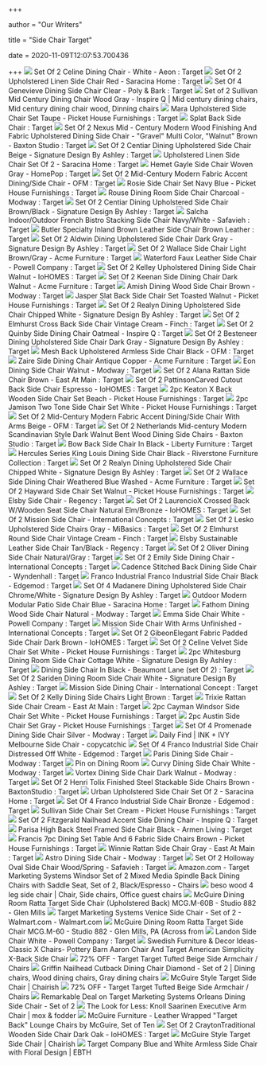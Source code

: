 +++
        
author = "Our Writers"
        
title = "Side Chair Target"
        
date = 2020-11-09T12:07:53.700436
        
+++
[ ![](https://target.scene7.com/is/image/Target/GUEST_3b253b1b-07e7-48b2-a158-20d79e8cc264?wid=488&hei=488&fmt=pjpeg)](https://target.scene7.com/is/image/Target/GUEST_3b253b1b-07e7-48b2-a158-20d79e8cc264?wid=488&hei=488&fmt=pjpeg) Set Of 2 Celine Dining Chair - White - Aeon : Target
[ ![](https://target.scene7.com/is/image/Target/GUEST_0cb025c0-3ddd-4b50-9710-66c76d743db0?wid=488&hei=488&fmt=pjpeg)](https://target.scene7.com/is/image/Target/GUEST_0cb025c0-3ddd-4b50-9710-66c76d743db0?wid=488&hei=488&fmt=pjpeg) Set Of 2 Upholstered Linen Side Chair Red - Saracina Home : Target
[ ![](https://target.scene7.com/is/image/Target/GUEST_fedf11e0-a329-403c-8fa6-bea7bc9a49ba?wid=488&hei=488&fmt=pjpeg)](https://target.scene7.com/is/image/Target/GUEST_fedf11e0-a329-403c-8fa6-bea7bc9a49ba?wid=488&hei=488&fmt=pjpeg) Set Of 4 Genevieve Dining Side Chair Clear - Poly & Bark : Target
[ ![](https://i.pinimg.com/originals/f3/4e/2b/f34e2ba9be4965f66ae14e7b3b9bbbc4.jpg)](https://i.pinimg.com/originals/f3/4e/2b/f34e2ba9be4965f66ae14e7b3b9bbbc4.jpg) Set of 2 Sullivan Mid Century Dining Chair Wood Gray - Inspire Q | Mid  century dining chairs, Mid century dining chair wood, Dinning chairs
[ ![](https://target.scene7.com/is/image/Target/GUEST_bd9817ea-15d3-43c5-8806-1409af2bb817?wid=488&hei=488&fmt=pjpeg)](https://target.scene7.com/is/image/Target/GUEST_bd9817ea-15d3-43c5-8806-1409af2bb817?wid=488&hei=488&fmt=pjpeg) Mara Upholstered Side Chair Set Taupe - Picket House Furnishings : Target
[ ![](https://target.scene7.com/is/image/Target/GUEST_87542ae1-c574-4a3c-8363-40112de49ee5?wid=488&hei=488&fmt=pjpeg)](https://target.scene7.com/is/image/Target/GUEST_87542ae1-c574-4a3c-8363-40112de49ee5?wid=488&hei=488&fmt=pjpeg) Splat Back Side Chair : Target
[ ![](https://target.scene7.com/is/image/Target/GUEST_fb58796d-10df-43c8-983c-0f3a1d0769a5?wid=488&hei=488&fmt=pjpeg)](https://target.scene7.com/is/image/Target/GUEST_fb58796d-10df-43c8-983c-0f3a1d0769a5?wid=488&hei=488&fmt=pjpeg) Set Of 2 Nexus Mid - Century Modern Wood Finishing And Fabric Upholstered Dining  Side Chair - "Gravel" Multi Color, "Walnut" Brown - Baxton Studio : Target
[ ![](https://target.scene7.com/is/image/Target/GUEST_9858b408-b560-4604-a85b-9db708bbd6ac?wid=488&hei=488&fmt=pjpeg)](https://target.scene7.com/is/image/Target/GUEST_9858b408-b560-4604-a85b-9db708bbd6ac?wid=488&hei=488&fmt=pjpeg) Set Of 2 Centiar Dining Upholstered Side Chair Beige - Signature Design By  Ashley : Target
[ ![](https://target.scene7.com/is/image/Target/GUEST_ac5e6494-dc7d-4d57-b318-4ddbff777f50?wid=488&hei=488&fmt=pjpeg)](https://target.scene7.com/is/image/Target/GUEST_ac5e6494-dc7d-4d57-b318-4ddbff777f50?wid=488&hei=488&fmt=pjpeg) Upholstered Linen Side Chair Set Of 2 - Saracina Home : Target
[ ![](https://target.scene7.com/is/image/Target/GUEST_def50373-ab42-45bf-b79c-1243080184a8?wid=488&hei=488&fmt=pjpeg)](https://target.scene7.com/is/image/Target/GUEST_def50373-ab42-45bf-b79c-1243080184a8?wid=488&hei=488&fmt=pjpeg) Hemet Gayle Side Chair Woven Gray - HomePop : Target
[ ![](https://target.scene7.com/is/image/Target/GUEST_b5d60db9-ec7b-4e2e-8e15-b63aee44c77d?wid=488&hei=488&fmt=pjpeg)](https://target.scene7.com/is/image/Target/GUEST_b5d60db9-ec7b-4e2e-8e15-b63aee44c77d?wid=488&hei=488&fmt=pjpeg) Set Of 2 Mid-Century Modern Fabric Accent Dining/Side Chair - OFM : Target
[ ![](https://target.scene7.com/is/image/Target/GUEST_f567a9b7-47a4-4db9-b11f-6f9baf7dc4b9?wid=488&hei=488&fmt=pjpeg)](https://target.scene7.com/is/image/Target/GUEST_f567a9b7-47a4-4db9-b11f-6f9baf7dc4b9?wid=488&hei=488&fmt=pjpeg) Rosie Side Chair Set Navy Blue - Picket House Furnishings : Target
[ ![](https://target.scene7.com/is/image/Target/GUEST_d878d46a-073b-4d37-ad84-e5db114d4883?wid=488&hei=488&fmt=pjpeg)](https://target.scene7.com/is/image/Target/GUEST_d878d46a-073b-4d37-ad84-e5db114d4883?wid=488&hei=488&fmt=pjpeg) Rouse Dining Room Side Chair Charcoal - Modway : Target
[ ![](https://target.scene7.com/is/image/Target/GUEST_8ecb561c-1ea1-4248-af2e-a0b220bbf95d?wid=488&hei=488&fmt=pjpeg)](https://target.scene7.com/is/image/Target/GUEST_8ecb561c-1ea1-4248-af2e-a0b220bbf95d?wid=488&hei=488&fmt=pjpeg) Set Of 2 Centiar Dining Upholstered Side Chair Brown/Black - Signature  Design By Ashley : Target
[ ![](https://target.scene7.com/is/image/Target/GUEST_16468410-688d-4062-aa5e-1e45ff8e7e99?wid=488&hei=488&fmt=pjpeg)](https://target.scene7.com/is/image/Target/GUEST_16468410-688d-4062-aa5e-1e45ff8e7e99?wid=488&hei=488&fmt=pjpeg) Salcha Indoor/Outdoor French Bistro Stacking Side Chair Navy/White -  Safavieh : Target
[ ![](https://target.scene7.com/is/image/Target/GUEST_06a74803-47ee-41bf-b06c-9794c84cad9b?wid=488&hei=488&fmt=pjpeg)](https://target.scene7.com/is/image/Target/GUEST_06a74803-47ee-41bf-b06c-9794c84cad9b?wid=488&hei=488&fmt=pjpeg) Butler Specialty Inland Brown Leather Side Chair Brown Leather : Target
[ ![](https://target.scene7.com/is/image/Target/GUEST_816cf0e7-573a-4dcf-b689-6c6580a6f1cb?wid=488&hei=488&fmt=pjpeg)](https://target.scene7.com/is/image/Target/GUEST_816cf0e7-573a-4dcf-b689-6c6580a6f1cb?wid=488&hei=488&fmt=pjpeg) Set Of 2 Aldwin Dining Upholstered Side Chair Dark Gray - Signature Design  By Ashley : Target
[ ![](https://target.scene7.com/is/image/Target/GUEST_bf77d722-fd53-4261-9eba-3e6fe2cf5e1c?wid=488&hei=488&fmt=pjpeg)](https://target.scene7.com/is/image/Target/GUEST_bf77d722-fd53-4261-9eba-3e6fe2cf5e1c?wid=488&hei=488&fmt=pjpeg) Set Of 2 Wallace Side Chair Light Brown/Gray - Acme Furniture : Target
[ ![](https://target.scene7.com/is/image/Target/GUEST_c3f8c7f3-72e3-4603-87e3-d988e34335b8?wid=488&hei=488&fmt=pjpeg)](https://target.scene7.com/is/image/Target/GUEST_c3f8c7f3-72e3-4603-87e3-d988e34335b8?wid=488&hei=488&fmt=pjpeg) Waterford Faux Leather Side Chair - Powell Company : Target
[ ![](https://target.scene7.com/is/image/Target/GUEST_8536e8c8-a84a-4d19-b8a3-5ab75739cb62?wid=488&hei=488&fmt=pjpeg)](https://target.scene7.com/is/image/Target/GUEST_8536e8c8-a84a-4d19-b8a3-5ab75739cb62?wid=488&hei=488&fmt=pjpeg) Set Of 2 Kelley Upholstered Dining Side Chair Walnut - IoHOMES : Target
[ ![](https://target.scene7.com/is/image/Target/GUEST_672e971e-a4be-42cf-87e3-86d541446975?wid=488&hei=488&fmt=pjpeg)](https://target.scene7.com/is/image/Target/GUEST_672e971e-a4be-42cf-87e3-86d541446975?wid=488&hei=488&fmt=pjpeg) Set Of 2 Keenan Side Dining Chair Dark Walnut - Acme Furniture : Target
[ ![](https://target.scene7.com/is/image/Target/GUEST_7f687224-b0f7-481c-8535-d912122e0981?wid=488&hei=488&fmt=pjpeg)](https://target.scene7.com/is/image/Target/GUEST_7f687224-b0f7-481c-8535-d912122e0981?wid=488&hei=488&fmt=pjpeg) Amish Dining Wood Side Chair Brown - Modway : Target
[ ![](https://target.scene7.com/is/image/Target/GUEST_47a58ae8-b96b-4037-95a9-3168b4082dab?wid=488&hei=488&fmt=pjpeg)](https://target.scene7.com/is/image/Target/GUEST_47a58ae8-b96b-4037-95a9-3168b4082dab?wid=488&hei=488&fmt=pjpeg) Jasper Slat Back Side Chair Set Toasted Walnut - Picket House Furnishings :  Target
[ ![](https://target.scene7.com/is/image/Target/GUEST_89c42f7e-9879-47b0-b7a2-09884e2014ea?wid=488&hei=488&fmt=pjpeg)](https://target.scene7.com/is/image/Target/GUEST_89c42f7e-9879-47b0-b7a2-09884e2014ea?wid=488&hei=488&fmt=pjpeg) Set Of 2 Realyn Dining Upholstered Side Chair Chipped White - Signature  Design By Ashley : Target
[ ![](https://target.scene7.com/is/image/Target/GUEST_10af31c9-dfb8-46a4-88f7-84e7f3a701d8?wid=488&hei=488&fmt=pjpeg)](https://target.scene7.com/is/image/Target/GUEST_10af31c9-dfb8-46a4-88f7-84e7f3a701d8?wid=488&hei=488&fmt=pjpeg) Set Of 2 Elmhurst Cross Back Side Chair Vintage Cream - Finch : Target
[ ![](https://target.scene7.com/is/image/Target/GUEST_3686b0ca-6743-42bc-9fe8-3023c446d585?wid=488&hei=488&fmt=pjpeg)](https://target.scene7.com/is/image/Target/GUEST_3686b0ca-6743-42bc-9fe8-3023c446d585?wid=488&hei=488&fmt=pjpeg) Set Of 2 Quinby Side Dining Chair Oatmeal - Inspire Q : Target
[ ![](https://target.scene7.com/is/image/Target/GUEST_bc4ef19a-230c-487a-a791-8e213dddcb8a?wid=488&hei=488&fmt=pjpeg)](https://target.scene7.com/is/image/Target/GUEST_bc4ef19a-230c-487a-a791-8e213dddcb8a?wid=488&hei=488&fmt=pjpeg) Set Of 2 Besteneer Dining Upholstered Side Chair Dark Gray - Signature  Design By Ashley : Target
[ ![](https://target.scene7.com/is/image/Target/GUEST_620fd2b5-2d1a-450f-b054-fa747f881956?wid=488&hei=488&fmt=pjpeg)](https://target.scene7.com/is/image/Target/GUEST_620fd2b5-2d1a-450f-b054-fa747f881956?wid=488&hei=488&fmt=pjpeg) Mesh Back Upholstered Armless Side Chair Black - OFM : Target
[ ![](https://target.scene7.com/is/image/Target/GUEST_85ff9cfa-2a76-413e-9fbf-a65285167cf7?wid=488&hei=488&fmt=pjpeg)](https://target.scene7.com/is/image/Target/GUEST_85ff9cfa-2a76-413e-9fbf-a65285167cf7?wid=488&hei=488&fmt=pjpeg) Zaire Side Dining Chair Antique Copper - Acme Furniture : Target
[ ![](https://target.scene7.com/is/image/Target/GUEST_9b704064-852f-49bc-b558-72209f284510?wid=488&hei=488&fmt=pjpeg)](https://target.scene7.com/is/image/Target/GUEST_9b704064-852f-49bc-b558-72209f284510?wid=488&hei=488&fmt=pjpeg) Eon Dining Side Chair Walnut - Modway : Target
[ ![](https://target.scene7.com/is/image/Target/GUEST_6a52c4fc-f997-45c4-b87d-b12e6b988546?wid=488&hei=488&fmt=pjpeg)](https://target.scene7.com/is/image/Target/GUEST_6a52c4fc-f997-45c4-b87d-b12e6b988546?wid=488&hei=488&fmt=pjpeg) Set Of 2 Alana Rattan Side Chair Brown - East At Main : Target
[ ![](https://target.scene7.com/is/image/Target/GUEST_2ee25131-c685-400e-9502-074e91e5fc02?wid=488&hei=488&fmt=pjpeg)](https://target.scene7.com/is/image/Target/GUEST_2ee25131-c685-400e-9502-074e91e5fc02?wid=488&hei=488&fmt=pjpeg) Set Of 2 PattinsonCarved Cutout Back Side Chair Espresso - IoHOMES : Target
[ ![](https://target.scene7.com/is/image/Target/GUEST_7dfb6a4f-0c43-4120-a70b-351c53ea00a2?wid=488&hei=488&fmt=pjpeg)](https://target.scene7.com/is/image/Target/GUEST_7dfb6a4f-0c43-4120-a70b-351c53ea00a2?wid=488&hei=488&fmt=pjpeg) 2pc Keaton X Back Wooden Side Chair Set Beach - Picket House Furnishings :  Target
[ ![](https://target.scene7.com/is/image/Target/GUEST_e71b9c0b-1e9e-4a69-b815-2c258e47d790?wid=488&hei=488&fmt=pjpeg)](https://target.scene7.com/is/image/Target/GUEST_e71b9c0b-1e9e-4a69-b815-2c258e47d790?wid=488&hei=488&fmt=pjpeg) 2pc Jamison Two Tone Side Chair Set White - Picket House Furnishings :  Target
[ ![](https://target.scene7.com/is/image/Target/GUEST_d312b9af-b4c6-4854-867c-b25b6310a213?wid=488&hei=488&fmt=pjpeg)](https://target.scene7.com/is/image/Target/GUEST_d312b9af-b4c6-4854-867c-b25b6310a213?wid=488&hei=488&fmt=pjpeg) Set Of 2 Mid-Century Modern Fabric Accent Dining/Side Chair With Arms Beige  - OFM : Target
[ ![](https://target.scene7.com/is/image/Target/GUEST_3960a8ef-7f36-470e-aee9-152607304d36?wid=488&hei=488&fmt=pjpeg)](https://target.scene7.com/is/image/Target/GUEST_3960a8ef-7f36-470e-aee9-152607304d36?wid=488&hei=488&fmt=pjpeg) Set Of 2 Netherlands Mid-century Modern Scandinavian Style Dark Walnut Bent  Wood Dining Side Chairs - Baxton Studio : Target
[ ![](https://target.scene7.com/is/image/Target/GUEST_8354dbfe-446b-45c9-a3d2-1697649330b5?wid=488&hei=488&fmt=pjpeg)](https://target.scene7.com/is/image/Target/GUEST_8354dbfe-446b-45c9-a3d2-1697649330b5?wid=488&hei=488&fmt=pjpeg) Bow Back Side Chair In Black - Liberty Furniture : Target
[ ![](https://target.scene7.com/is/image/Target/GUEST_29cec09c-3de9-4752-86b5-b9b29f1e318c?wid=488&hei=488&fmt=pjpeg)](https://target.scene7.com/is/image/Target/GUEST_29cec09c-3de9-4752-86b5-b9b29f1e318c?wid=488&hei=488&fmt=pjpeg) Hercules Series King Louis Dining Side Chair Black - Riverstone Furniture  Collection : Target
[ ![](https://target.scene7.com/is/image/Target/GUEST_953d84d0-395d-4e68-bf49-2bbbdea1d1c3?wid=488&hei=488&fmt=pjpeg)](https://target.scene7.com/is/image/Target/GUEST_953d84d0-395d-4e68-bf49-2bbbdea1d1c3?wid=488&hei=488&fmt=pjpeg) Set Of 2 Realyn Dining Upholstered Side Chair Chipped White - Signature  Design By Ashley : Target
[ ![](https://target.scene7.com/is/image/Target/GUEST_14099467-214c-4174-8fbc-2ca9c2933bee?wid=488&hei=488&fmt=pjpeg)](https://target.scene7.com/is/image/Target/GUEST_14099467-214c-4174-8fbc-2ca9c2933bee?wid=488&hei=488&fmt=pjpeg) Set Of 2 Wallace Side Dining Chair Weathered Blue Washed - Acme Furniture :  Target
[ ![](https://target.scene7.com/is/image/Target/GUEST_016348c9-de15-436e-893c-e8f824f40b61?wid=488&hei=488&fmt=pjpeg)](https://target.scene7.com/is/image/Target/GUEST_016348c9-de15-436e-893c-e8f824f40b61?wid=488&hei=488&fmt=pjpeg) Set Of 2 Hayward Side Chair Set Walnut - Picket House Furnishings : Target
[ ![](https://target.scene7.com/is/image/Target/GUEST_2221c4c5-ed9c-47c8-9ccb-5f6f81712f5f?wid=488&hei=488&fmt=pjpeg)](https://target.scene7.com/is/image/Target/GUEST_2221c4c5-ed9c-47c8-9ccb-5f6f81712f5f?wid=488&hei=488&fmt=pjpeg) Elsby Side Chair - Regency : Target
[ ![](https://target.scene7.com/is/image/Target/GUEST_9c683e2b-d0ef-4c49-88bb-031ea5aacb6c?wid=488&hei=488&fmt=pjpeg)](https://target.scene7.com/is/image/Target/GUEST_9c683e2b-d0ef-4c49-88bb-031ea5aacb6c?wid=488&hei=488&fmt=pjpeg) Set Of 2 LaurencioX Crossed Back W/Wooden Seat Side Chair Natural  Elm/Bronze - IoHOMES : Target
[ ![](https://target.scene7.com/is/image/Target/GUEST_7dc6a7a4-8158-4363-b176-8d5e3667da73?wid=488&hei=488&fmt=pjpeg)](https://target.scene7.com/is/image/Target/GUEST_7dc6a7a4-8158-4363-b176-8d5e3667da73?wid=488&hei=488&fmt=pjpeg) Set Of 2 Mission Side Chair - International Concepts : Target
[ ![](https://target.scene7.com/is/image/Target/GUEST_c173ede0-d4d6-4cb5-8c82-271a2c687260?wid=488&hei=488&fmt=pjpeg)](https://target.scene7.com/is/image/Target/GUEST_c173ede0-d4d6-4cb5-8c82-271a2c687260?wid=488&hei=488&fmt=pjpeg) Set Of 2 Lesko Upholstered Side Chairs Gray - MiBasics : Target
[ ![](https://target.scene7.com/is/image/Target/GUEST_037aaa8c-729b-407c-814c-d369dbf5aa4b?wid=488&hei=488&fmt=pjpeg)](https://target.scene7.com/is/image/Target/GUEST_037aaa8c-729b-407c-814c-d369dbf5aa4b?wid=488&hei=488&fmt=pjpeg) Set Of 2 Elmhurst Round Side Chair Vintage Cream - Finch : Target
[ ![](https://target.scene7.com/is/image/Target/GUEST_a7dc84c7-1bb1-433e-8070-7001a441952d?wid=488&hei=488&fmt=pjpeg)](https://target.scene7.com/is/image/Target/GUEST_a7dc84c7-1bb1-433e-8070-7001a441952d?wid=488&hei=488&fmt=pjpeg) Elsby Sustainable Leather Side Chair Tan/Black - Regency : Target
[ ![](https://target.scene7.com/is/image/Target/GUEST_933cf6e8-378c-4645-9752-2a5dc64042cb?wid=488&hei=488&fmt=pjpeg)](https://target.scene7.com/is/image/Target/GUEST_933cf6e8-378c-4645-9752-2a5dc64042cb?wid=488&hei=488&fmt=pjpeg) Set Of 2 Oliver Dining Side Chair Natural/Gray : Target
[ ![](https://target.scene7.com/is/image/Target/GUEST_0f35486d-8d2a-4e24-b9c7-8b0c6461dc3c?wid=488&hei=488&fmt=pjpeg)](https://target.scene7.com/is/image/Target/GUEST_0f35486d-8d2a-4e24-b9c7-8b0c6461dc3c?wid=488&hei=488&fmt=pjpeg) Set Of 2 Emily Side Dining Chair - International Concepts : Target
[ ![](https://target.scene7.com/is/image/Target/GUEST_bfc4d74d-0ff1-4300-af5c-8946c7ccdc55?wid=488&hei=488&fmt=pjpeg)](https://target.scene7.com/is/image/Target/GUEST_bfc4d74d-0ff1-4300-af5c-8946c7ccdc55?wid=488&hei=488&fmt=pjpeg) Cadence Stitched Back Dining Side Chair - Wyndenhall : Target
[ ![](https://target.scene7.com/is/image/Target/GUEST_207b943a-847d-46ed-8b77-37ef4f8de60e?wid=488&hei=488&fmt=pjpeg)](https://target.scene7.com/is/image/Target/GUEST_207b943a-847d-46ed-8b77-37ef4f8de60e?wid=488&hei=488&fmt=pjpeg) Franco Industrial Franco Industrial Side Chair Black - Edgemod : Target
[ ![](https://target.scene7.com/is/image/Target/GUEST_8e91f26b-58f9-41cd-bb82-226b509162e0?wid=488&hei=488&fmt=pjpeg)](https://target.scene7.com/is/image/Target/GUEST_8e91f26b-58f9-41cd-bb82-226b509162e0?wid=488&hei=488&fmt=pjpeg) Set Of 4 Madanere Dining Upholstered Side Chair Chrome/White - Signature  Design By Ashley : Target
[ ![](https://target.scene7.com/is/image/Target/GUEST_728db58b-1839-4b2d-a954-f5e4744d3b8c?wid=488&hei=488&fmt=pjpeg)](https://target.scene7.com/is/image/Target/GUEST_728db58b-1839-4b2d-a954-f5e4744d3b8c?wid=488&hei=488&fmt=pjpeg) Outdoor Modern Modular Patio Side Chair Blue - Saracina Home : Target
[ ![](https://target.scene7.com/is/image/Target/GUEST_8d5f3b0b-5c29-4859-8931-b675c14001b2?wid=488&hei=488&fmt=pjpeg)](https://target.scene7.com/is/image/Target/GUEST_8d5f3b0b-5c29-4859-8931-b675c14001b2?wid=488&hei=488&fmt=pjpeg) Fathom Dining Wood Side Chair Natural - Modway : Target
[ ![](https://target.scene7.com/is/image/Target/GUEST_ea9a50f7-0c77-45f0-87ee-0d349b2fbb81?wid=488&hei=488&fmt=pjpeg)](https://target.scene7.com/is/image/Target/GUEST_ea9a50f7-0c77-45f0-87ee-0d349b2fbb81?wid=488&hei=488&fmt=pjpeg) Emma Side Chair White - Powell Company : Target
[ ![](https://target.scene7.com/is/image/Target/GUEST_2351a9ce-37d1-4ced-ba6a-c159a911d7be)](https://target.scene7.com/is/image/Target/GUEST_2351a9ce-37d1-4ced-ba6a-c159a911d7be) Mission Side Chair With Arms Unfinished - International Concepts : Target
[ ![](https://target.scene7.com/is/image/Target/GUEST_40e3446a-9dbf-4b96-b5bf-703415315082?wid=488&hei=488&fmt=pjpeg)](https://target.scene7.com/is/image/Target/GUEST_40e3446a-9dbf-4b96-b5bf-703415315082?wid=488&hei=488&fmt=pjpeg) Set Of 2 GibeonElegant Fabric Padded Side Chair Dark Brown - IoHOMES :  Target
[ ![](https://target.scene7.com/is/image/Target/GUEST_a47db3e0-1484-45be-822d-d02ed892f377?wid=488&hei=488&fmt=pjpeg)](https://target.scene7.com/is/image/Target/GUEST_a47db3e0-1484-45be-822d-d02ed892f377?wid=488&hei=488&fmt=pjpeg) Set Of 2 Celine Velvet Side Chair Set White - Picket House Furnishings :  Target
[ ![](https://target.scene7.com/is/image/Target/GUEST_3fda34e3-ded9-448a-93e8-0673feaf740d?wid=488&hei=488&fmt=pjpeg)](https://target.scene7.com/is/image/Target/GUEST_3fda34e3-ded9-448a-93e8-0673feaf740d?wid=488&hei=488&fmt=pjpeg) 2pc Whitesburg Dining Room Side Chair Cottage White - Signature Design By  Ashley : Target
[ ![](https://target.scene7.com/is/image/Target/GUEST_17636faf-0b67-4353-a033-a93d888d48e0?wid=488&hei=488&fmt=pjpeg)](https://target.scene7.com/is/image/Target/GUEST_17636faf-0b67-4353-a033-a93d888d48e0?wid=488&hei=488&fmt=pjpeg) Dining Side Chair In Black - Beaumont Lane (set Of 2) : Target
[ ![](https://target.scene7.com/is/image/Target/GUEST_31c52811-6ef1-4376-a489-02a52aed3265?wid=488&hei=488&fmt=pjpeg)](https://target.scene7.com/is/image/Target/GUEST_31c52811-6ef1-4376-a489-02a52aed3265?wid=488&hei=488&fmt=pjpeg) Set Of 2 Sariden Dining Room Side Chair White - Signature Design By Ashley  : Target
[ ![](https://target.scene7.com/is/image/Target/GUEST_6ea2e8b2-216a-4510-a389-100fd1866b95?wid=488&hei=488&fmt=pjpeg)](https://target.scene7.com/is/image/Target/GUEST_6ea2e8b2-216a-4510-a389-100fd1866b95?wid=488&hei=488&fmt=pjpeg) Mission Side Dining Chair - International Concept : Target
[ ![](https://target.scene7.com/is/image/Target/GUEST_d8e3c00e-a373-4275-9499-c4b315bb7fc4?wid=488&hei=488&fmt=pjpeg)](https://target.scene7.com/is/image/Target/GUEST_d8e3c00e-a373-4275-9499-c4b315bb7fc4?wid=488&hei=488&fmt=pjpeg) Set Of 2 Kelly Dining Side Chairs Light Brown : Target
[ ![](https://target.scene7.com/is/image/Target/GUEST_e44dd31f-d10a-4556-9848-ed030e705ada?wid=488&hei=488&fmt=pjpeg)](https://target.scene7.com/is/image/Target/GUEST_e44dd31f-d10a-4556-9848-ed030e705ada?wid=488&hei=488&fmt=pjpeg) Trixie Rattan Side Chair Cream - East At Main : Target
[ ![](https://target.scene7.com/is/image/Target/GUEST_8142b756-8cb8-4b22-8990-9d58b8f7f0e1?wid=488&hei=488&fmt=pjpeg)](https://target.scene7.com/is/image/Target/GUEST_8142b756-8cb8-4b22-8990-9d58b8f7f0e1?wid=488&hei=488&fmt=pjpeg) 2pc Cayman Windsor Side Chair Set White - Picket House Furnishings : Target
[ ![](https://target.scene7.com/is/image/Target/GUEST_4bf64691-9814-47f2-a1b7-89a274229c73?wid=488&hei=488&fmt=pjpeg)](https://target.scene7.com/is/image/Target/GUEST_4bf64691-9814-47f2-a1b7-89a274229c73?wid=488&hei=488&fmt=pjpeg) 2pc Austin Side Chair Set Gray - Picket House Furnishings : Target
[ ![](https://target.scene7.com/is/image/Target/GUEST_0422b1b5-7038-4d09-a430-8a6f0a5212ae?wid=488&hei=488&fmt=pjpeg)](https://target.scene7.com/is/image/Target/GUEST_0422b1b5-7038-4d09-a430-8a6f0a5212ae?wid=488&hei=488&fmt=pjpeg) Set Of 4 Promenade Dining Side Chair Silver - Modway : Target
[ ![](https://www.copycatchic.com/wp-content/uploads/2017/11/INKIVY-Melbourne-Side-Chair-Hero.jpg)](https://www.copycatchic.com/wp-content/uploads/2017/11/INKIVY-Melbourne-Side-Chair-Hero.jpg) Daily Find | INK + IVY Melbourne Side Chair - copycatchic
[ ![](https://target.scene7.com/is/image/Target/GUEST_9844b2c4-67a9-4d4e-8ec4-505a8a7e9cbd?wid=488&hei=488&fmt=pjpeg)](https://target.scene7.com/is/image/Target/GUEST_9844b2c4-67a9-4d4e-8ec4-505a8a7e9cbd?wid=488&hei=488&fmt=pjpeg) Set Of 4 Franco Industrial Side Chair Distressed Off White - Edgemod :  Target
[ ![](https://target.scene7.com/is/image/Target/GUEST_074a34b7-8671-4173-8d39-67176dfa5a23?wid=488&hei=488&fmt=pjpeg)](https://target.scene7.com/is/image/Target/GUEST_074a34b7-8671-4173-8d39-67176dfa5a23?wid=488&hei=488&fmt=pjpeg) Paris Dining Side Chair - Modway : Target
[ ![](https://i.pinimg.com/originals/f5/de/af/f5deaf8ea8f66444e209400b4803a759.png)](https://i.pinimg.com/originals/f5/de/af/f5deaf8ea8f66444e209400b4803a759.png) Pin on Dining Room
[ ![](https://target.scene7.com/is/image/Target/GUEST_a99851a6-2804-43c8-90b6-9786f413f432?wid=488&hei=488&fmt=pjpeg)](https://target.scene7.com/is/image/Target/GUEST_a99851a6-2804-43c8-90b6-9786f413f432?wid=488&hei=488&fmt=pjpeg) Curvy Dining Side Chair White - Modway : Target
[ ![](https://target.scene7.com/is/image/Target/GUEST_c9da3cc1-8a2e-4e6b-a4f5-1657d2df22e3?wid=488&hei=488&fmt=pjpeg)](https://target.scene7.com/is/image/Target/GUEST_c9da3cc1-8a2e-4e6b-a4f5-1657d2df22e3?wid=488&hei=488&fmt=pjpeg) Vortex Dining Side Chair Dark Walnut - Modway : Target
[ ![](https://target.scene7.com/is/image/Target/GUEST_600a6535-d86e-4138-aa98-28c7e05431de?wid=488&hei=488&fmt=pjpeg)](https://target.scene7.com/is/image/Target/GUEST_600a6535-d86e-4138-aa98-28c7e05431de?wid=488&hei=488&fmt=pjpeg) Set Of 2 Henri Tolix Finished Steel Stackable Side Chairs Brown -  BaxtonStudio : Target
[ ![](https://target.scene7.com/is/image/Target/GUEST_0cc66654-b371-457a-9bd3-4268527e5888?wid=488&hei=488&fmt=pjpeg)](https://target.scene7.com/is/image/Target/GUEST_0cc66654-b371-457a-9bd3-4268527e5888?wid=488&hei=488&fmt=pjpeg) Urban Upholstered Side Chair Set Of 2 - Saracina Home : Target
[ ![](https://target.scene7.com/is/image/Target/GUEST_b889ed68-fd67-4423-97c9-c9295e47705e?wid=488&hei=488&fmt=pjpeg)](https://target.scene7.com/is/image/Target/GUEST_b889ed68-fd67-4423-97c9-c9295e47705e?wid=488&hei=488&fmt=pjpeg) Set Of 4 Franco Industrial Side Chair Bronze - Edgemod : Target
[ ![](https://target.scene7.com/is/image/Target/GUEST_cc177af0-219f-4b7c-bab0-7f8e07589304?wid=488&hei=488&fmt=pjpeg)](https://target.scene7.com/is/image/Target/GUEST_cc177af0-219f-4b7c-bab0-7f8e07589304?wid=488&hei=488&fmt=pjpeg) Sullivan Side Chair Set Cream - Picket House Furnishings : Target
[ ![](https://target.scene7.com/is/image/Target/GUEST_0cf3122d-5725-473a-8a64-0e51d9e24247?wid=488&hei=488&fmt=pjpeg)](https://target.scene7.com/is/image/Target/GUEST_0cf3122d-5725-473a-8a64-0e51d9e24247?wid=488&hei=488&fmt=pjpeg) Set Of 2 Fitzgerald Nailhead Accent Side Dining Chair - Inspire Q : Target
[ ![](https://target.scene7.com/is/image/Target/GUEST_11e6179c-89ea-44f3-8f35-6b4865a66718?wid=488&hei=488&fmt=pjpeg)](https://target.scene7.com/is/image/Target/GUEST_11e6179c-89ea-44f3-8f35-6b4865a66718?wid=488&hei=488&fmt=pjpeg) Parisa High Back Steel Framed Side Chair Black - Armen Living : Target
[ ![](https://target.scene7.com/is/image/Target/GUEST_0f73ee3e-a35e-4904-8ce0-56e8fb3783a6?wid=488&hei=488&fmt=pjpeg)](https://target.scene7.com/is/image/Target/GUEST_0f73ee3e-a35e-4904-8ce0-56e8fb3783a6?wid=488&hei=488&fmt=pjpeg) Francis 7pc Dining Set Table And 6 Fabric Side Chairs Brown - Picket House  Furnishings : Target
[ ![](https://target.scene7.com/is/image/Target/GUEST_21f566a4-3987-4c9b-b7d1-a7b5b7ca5ce1?wid=488&hei=488&fmt=pjpeg)](https://target.scene7.com/is/image/Target/GUEST_21f566a4-3987-4c9b-b7d1-a7b5b7ca5ce1?wid=488&hei=488&fmt=pjpeg) Winnie Rattan Side Chair Gray - East At Main : Target
[ ![](https://target.scene7.com/is/image/Target/GUEST_d8575325-e5be-4041-a4ee-17ce59aa5c80?wid=488&hei=488&fmt=pjpeg)](https://target.scene7.com/is/image/Target/GUEST_d8575325-e5be-4041-a4ee-17ce59aa5c80?wid=488&hei=488&fmt=pjpeg) Astro Dining Side Chair - Modway : Target
[ ![](https://target.scene7.com/is/image/Target/GUEST_76a7757e-83f3-4c44-a8b5-81220d39eab7?wid=488&hei=488&fmt=pjpeg)](https://target.scene7.com/is/image/Target/GUEST_76a7757e-83f3-4c44-a8b5-81220d39eab7?wid=488&hei=488&fmt=pjpeg) Set Of 2 Holloway Oval Side Chair Wood/Spring - Safavieh : Target
[ ![](https://images-na.ssl-images-amazon.com/images/I/81YWKLfnLwL._AC_SY355_.jpg)](https://images-na.ssl-images-amazon.com/images/I/81YWKLfnLwL._AC_SY355_.jpg) Amazon.com - Target Marketing Systems Windsor Set of 2 Mixed Media Spindle  Back Dining Chairs with Saddle Seat, Set of 2, Black/Espresso - Chairs
[ ![](https://i.pinimg.com/originals/d0/1c/4c/d01c4cc65bc5a85ba7e1c2ecdcab41f4.jpg)](https://i.pinimg.com/originals/d0/1c/4c/d01c4cc65bc5a85ba7e1c2ecdcab41f4.jpg) beso wood 4 leg side chair | Chair, Side chairs, Office guest chairs
[ ![](http://images2.imgix.net/p4dbimg/p217/images/jaa01095.jpg?fit=fill&trim=color&trimcolor=FFFFFF&trimtol=5&bg=FFFFFF&w=1024&h=768&fm=pjpg)](http://images2.imgix.net/p4dbimg/p217/images/jaa01095.jpg?fit=fill&trim=color&trimcolor=FFFFFF&trimtol=5&bg=FFFFFF&w=1024&h=768&fm=pjpg) McGuire Dining Room Ratta Target Side Chair (Upholstered Back) MCG.M-60B -  Studio 882 - Glen Mills
[ ![](https://i5.walmartimages.com/asr/f279b9e5-429e-45b1-8cb9-9ecb1b06403a_1.c85669c95696465546e3a35dd91741a7.jpeg)](https://i5.walmartimages.com/asr/f279b9e5-429e-45b1-8cb9-9ecb1b06403a_1.c85669c95696465546e3a35dd91741a7.jpeg) Target Marketing Systems Venice Side Chair - Set of 2 - Walmart.com -  Walmart.com
[ ![](http://images2.imgix.net/p4dbimg/p217/images/jaa01093.jpg?fit=fill&trim=color&trimcolor=FFFFFF&trimtol=5&bg=FFFFFF&w=1024&h=768&fm=pjpg)](http://images2.imgix.net/p4dbimg/p217/images/jaa01093.jpg?fit=fill&trim=color&trimcolor=FFFFFF&trimtol=5&bg=FFFFFF&w=1024&h=768&fm=pjpg) McGuire Dining Room Ratta Target Side Chair MCG.M-60 - Studio 882 - Glen  Mills, PA (Across from
[ ![](https://target.scene7.com/is/image/Target/GUEST_41ca489e-ea3b-4064-8641-7cb6f0fcdea7?wid=488&hei=488&fmt=pjpeg)](https://target.scene7.com/is/image/Target/GUEST_41ca489e-ea3b-4064-8641-7cb6f0fcdea7?wid=488&hei=488&fmt=pjpeg) Landon Side Chair White - Powell Company : Target
[ ![](http://theswedishfurniture.com/wp-content/uploads/2011/02/Pottery-Barn-Aaron-Chair-And-Target-American-Simplicity-X-Back-Side-Chair.jpg)](http://theswedishfurniture.com/wp-content/uploads/2011/02/Pottery-Barn-Aaron-Chair-And-Target-American-Simplicity-X-Back-Side-Chair.jpg) Swedish Furniture & Decor Ideas- Classic X Chairs- Pottery Barn Aaron Chair  And Target American Simplicity X-Back Side Chair
[ ![](https://images.kaiyo.com/13248/target/chairs/accent-chairs/second-hand-target-tufted-beige-side-armchair.jpeg)](https://images.kaiyo.com/13248/target/chairs/accent-chairs/second-hand-target-tufted-beige-side-armchair.jpeg) 72% OFF - Target Target Tufted Beige Side Armchair / Chairs
[ ![](https://i.pinimg.com/originals/ce/a2/a2/cea2a2e8e35aaebc6113ba1a2ff24c16.jpg)](https://i.pinimg.com/originals/ce/a2/a2/cea2a2e8e35aaebc6113ba1a2ff24c16.jpg) Griffin Nailhead Cutback Dining Chair Diamond - Set of 2 | Dining chairs,  Wood dining chairs, Gray dining chairs
[ ![](https://chairish-prod.freetls.fastly.net/image/product/sized/3ba38aab-f775-4461-a900-fcacc66c4e59/mcguire-style-target-side-chair-2102?aspect=fit&width=640&height=640)](https://chairish-prod.freetls.fastly.net/image/product/sized/3ba38aab-f775-4461-a900-fcacc66c4e59/mcguire-style-target-side-chair-2102?aspect=fit&width=640&height=640) McGuire Style Target Side Chair | Chairish
[ ![](https://images.kaiyo.com/13248/target/chairs/accent-chairs/used-target-tufted-beige-side-armchair.jpeg)](https://images.kaiyo.com/13248/target/chairs/accent-chairs/used-target-tufted-beige-side-armchair.jpeg) 72% OFF - Target Target Tufted Beige Side Armchair / Chairs
[ ![](https://images.prod.meredith.com/product/4e34b7fc5b04420ddd68553203683007/1539322336338/l/target-marketing-systems-orleans-dining-side-chair-set-of-2)](https://images.prod.meredith.com/product/4e34b7fc5b04420ddd68553203683007/1539322336338/l/target-marketing-systems-orleans-dining-side-chair-set-of-2) Remarkable Deal on Target Marketing Systems Orleans Dining Side Chair - Set  of 2
[ ![](http://moxandfodder.com/wp-content/uploads/2013/04/Target-Blu-Dot-Dining-Chair.jpg)](http://moxandfodder.com/wp-content/uploads/2013/04/Target-Blu-Dot-Dining-Chair.jpg) The Look for Less: Knoll Saarinen Executive Arm Chair | mox & fodder
[ ![](https://cdn.incollect.com/sites/default/files/zoom/-McGuire-Furniture-Leather-Wrapped-Target-Back-Lounge-Chairs-by-McGuire-Set-of-Ten-243440-604541.jpg)](https://cdn.incollect.com/sites/default/files/zoom/-McGuire-Furniture-Leather-Wrapped-Target-Back-Lounge-Chairs-by-McGuire-Set-of-Ten-243440-604541.jpg) McGuire Furniture - Leather Wrapped "Target Back" Lounge Chairs by McGuire,  Set of Ten
[ ![](https://target.scene7.com/is/image/Target/GUEST_c7e583f1-c210-4566-aa12-cf764bb98ca4?wid=488&hei=488&fmt=pjpeg)](https://target.scene7.com/is/image/Target/GUEST_c7e583f1-c210-4566-aa12-cf764bb98ca4?wid=488&hei=488&fmt=pjpeg) Set Of 2 CraytonTraditional Wooden Side Chair Dark Oak - IoHOMES : Target
[ ![](https://chairish-prod.freetls.fastly.net/image/product/sized/dd667e4c-bd3c-4a9b-8899-bf197ab9805c/mcguire-style-target-side-chair-5471?aspect=fit&width=640&height=640)](https://chairish-prod.freetls.fastly.net/image/product/sized/dd667e4c-bd3c-4a9b-8899-bf197ab9805c/mcguire-style-target-side-chair-5471?aspect=fit&width=640&height=640) McGuire Style Target Side Chair | Chairish
[ ![](https://ebth-com-production.imgix.net/2020/07/06/09/48/52/5803167b-99d4-4014-a5f1-fd34119bff6f/file?ixlib=rb-3.1.0&w=880&h=880&fit=crop&crop=&auto=format)](https://ebth-com-production.imgix.net/2020/07/06/09/48/52/5803167b-99d4-4014-a5f1-fd34119bff6f/file?ixlib=rb-3.1.0&w=880&h=880&fit=crop&crop=&auto=format) Target Company Blue and White Armless Side Chair with Floral Design | EBTH

